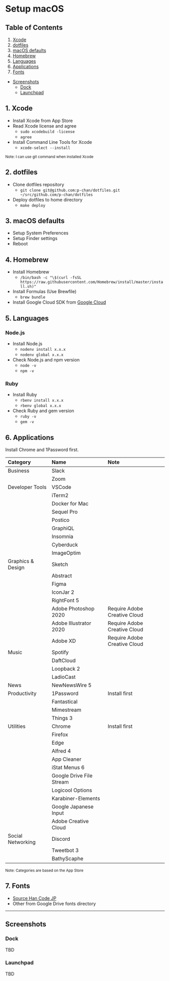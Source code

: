 # Setup macOS

## Table of Contents

1. [Xcode](#1.-xcode)
2. [dotfiles](#2.-dotfiles)
3. [macOS defaults](#3.-macos-defaults)
4. [Homebrew](#4.-homebrew)
5. [Languages](#5.-languages)
6. [Applications](#6.-applications)
7. [Fonts](#7.-fonts)

- [Screenshots](#screenshots)
  - [Dock](#dock)
  - [Launchpad](#launchpad)

## 1. Xcode

- Install Xcode from App Store
- Read Xcode license and agree
  - `sudo xcodebuild -license`
  - `agree`
- Install Command Line Tools for Xcode
  - `xcode-select --install`

<small>Note: I can use git command when installed Xcode</small>

## 2. dotfiles

- Clone dotfiles repository
  - `git clone git@github.com:p-chan/dotfiles.git ~/src/github.com/p-chan/dotfiles`
- Deploy dotfiles to home directory
  - `make deploy`

## 3. macOS defaults

- Setup System Preferences
- Setup Finder settings
- Reboot

## 4. Homebrew

- Install Homebrew
  - `/bin/bash -c "\$(curl -fsSL https://raw.githubusercontent.com/Homebrew/install/master/install.sh)"`
- Install Formulas (Use Brewfile)
  - `brew bundle`
- Install Google Cloud SDK from [Google Cloud](https://cloud.google.com/sdk/install)

## 5. Languages

### Node.js

- Install Node.js
  - `nodenv install x.x.x`
  - `nodenv global x.x.x`
- Check Node.js and npm version
  - `node -v`
  - `npm -v`

### Ruby

- Install Ruby
  - `rbenv install x.x.x`
  - `rbenv global x.x.x`
- Check Ruby and gem version
  - `ruby -v`
  - `gem -v`

## 6. Applications

Install Chrome and 1Password first.

| Category          | Name                     | Note                         |
| :---------------- | :----------------------- | :--------------------------- |
| Business          | Slack                    |                              |
|                   | Zoom                     |                              |
| Developer Tools   | VSCode                   |                              |
|                   | iTerm2                   |                              |
|                   | Docker for Mac           |                              |
|                   | Sequel Pro               |                              |
|                   | Postico                  |                              |
|                   | GraphiQL                 |                              |
|                   | Insomnia                 |                              |
|                   | Cyberduck                |                              |
|                   | ImageOptim               |                              |
| Graphics & Design | Sketch                   |                              |
|                   | Abstract                 |                              |
|                   | Figma                    |                              |
|                   | IconJar 2                |                              |
|                   | RightFont 5              |                              |
|                   | Adobe Photoshop 2020     | Require Adobe Creative Cloud |
|                   | Adobe Illustrator 2020   | Require Adobe Creative Cloud |
|                   | Adobe XD                 | Require Adobe Creative Cloud |
| Music             | Spotify                  |                              |
|                   | DaftCloud                |                              |
|                   | Loopback 2               |                              |
|                   | LadioCast                |                              |
| News              | NewNewsWire 5            |                              |
| Productivity      | 1Password                | Install first                |
|                   | Fantastical              |                              |
|                   | Mimestream               |                              |
|                   | Things 3                 |                              |
| Utilities         | Chrome                   | Install first                |
|                   | Firefox                  |                              |
|                   | Edge                     |                              |
|                   | Alfred 4                 |                              |
|                   | App Cleaner              |                              |
|                   | iStat Menus 6            |                              |
|                   | Google Drive File Stream |                              |
|                   | Logicool Options         |                              |
|                   | Karabiner-Elements       |                              |
|                   | Google Japanese Input    |                              |
|                   | Adobe Creative Cloud     |                              |
| Social Networking | Discord                  |                              |
|                   | Tweetbot 3               |                              |
|                   | BathyScaphe              |                              |

<small>Note: Categories are based on the App Store</small>

## 7. Fonts

- [Source Han Code JP](https://github.com/adobe-fonts/source-han-code-jp)
- Other from Google Drive fonts directory

---

## Screenshots

### Dock

TBD

### Launchpad

TBD
